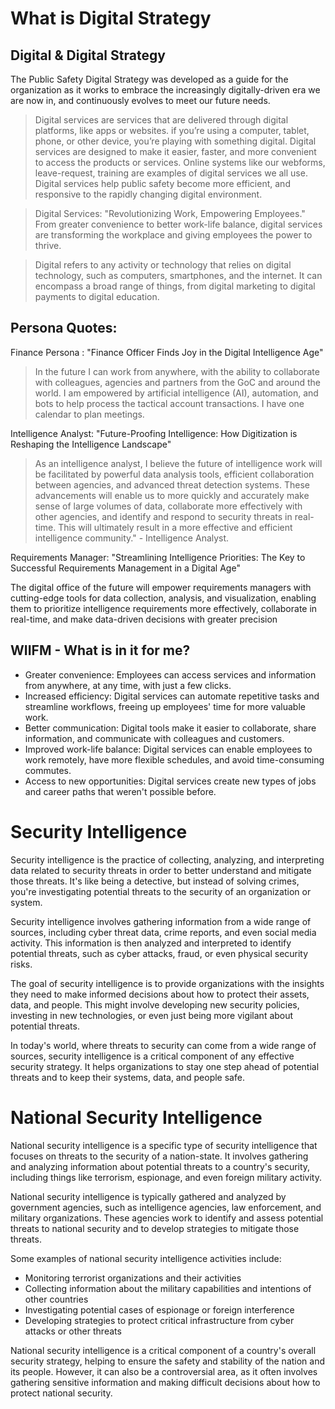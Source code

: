 # What is Digital Strategy



## Digital & Digital Strategy

The Public Safety Digital Strategy was developed as a guide for the organization as it works to embrace the increasingly digitally-driven era we are now in, and continuously evolves to meet our future needs. 

> Digital services are services that are delivered through digital platforms, like apps or websites.  if you’re using a computer, tablet, phone, or other device, you’re playing with something digital.  Digital services are designed to make it easier, faster, and more convenient  to access the products or services. Online systems like our webforms, leave-request, training are examples of digital services we all use.  Digital services help public safety become more efficient, and responsive to the rapidly changing digital environment.

> Digital Services: "Revolutionizing Work, Empowering Employees." From greater convenience to better work-life balance, digital services are transforming the workplace and giving employees the power to thrive.

> Digital refers to any activity or technology that relies on digital technology, such as computers, smartphones, and the internet. It can encompass a broad range of things, from digital marketing to digital payments to digital education.

## Persona Quotes:

Finance Persona : "Finance Officer Finds Joy in the Digital Intelligence Age"

> In the future I can work from anywhere, with the ability to collaborate with colleagues, agencies and partners from the GoC and around the world.  I am empowered by artificial intelligence (AI), automation, and bots to help process the tactical account transactions.  I have one calendar to plan meetings.

Intelligence Analyst: "Future-Proofing Intelligence: How Digitization is Reshaping the Intelligence Landscape"

>  As an intelligence analyst, I believe the future of intelligence work will be facilitated by powerful data analysis tools, efficient collaboration between agencies, and advanced threat detection systems. These advancements will enable us to more quickly and accurately make sense of large volumes of data, collaborate more effectively with other agencies, and identify and respond to security threats in real-time. This will ultimately result in a more effective and efficient intelligence community." - Intelligence Analyst.

Requirements Manager: "Streamlining Intelligence Priorities: The Key to Successful Requirements Management in a Digital Age"

The digital office of the future will empower requirements managers with cutting-edge tools for data collection, analysis, and visualization, enabling them to prioritize intelligence requirements more effectively, collaborate in real-time, and make data-driven decisions with greater precision

##  WIIFM - What is in it for me?

- Greater convenience: Employees can access services and information from anywhere, at any time, with just a few clicks.
- Increased efficiency: Digital services can automate repetitive tasks and streamline workflows, freeing up employees' time for more valuable work.
- Better communication: Digital tools make it easier to collaborate, share information, and communicate with colleagues and customers.
- Improved work-life balance: Digital services can enable employees to work remotely, have more flexible schedules, and avoid time-consuming commutes.
- Access to new opportunities: Digital services create new types of jobs and career paths that weren't possible before.

# Security Intelligence

Security intelligence is the practice of collecting, analyzing, and interpreting data related to security threats in order to better understand and mitigate those threats. It's like being a detective, but instead of solving crimes, you're investigating potential threats to the security of an organization or system.

Security intelligence involves gathering information from a wide range of sources, including cyber threat data, crime reports, and even social media activity. This information is then analyzed and interpreted to identify potential threats, such as cyber attacks, fraud, or even physical security risks.

The goal of security intelligence is to provide organizations with the insights they need to make informed decisions about how to protect their assets, data, and people. This might involve developing new security policies, investing in new technologies, or even just being more vigilant about potential threats.

In today's world, where threats to security can come from a wide range of sources, security intelligence is a critical component of any effective security strategy. It helps organizations to stay one step ahead of potential threats and to keep their systems, data, and people safe.

# National Security Intelligence

National security intelligence is a specific type of security intelligence that focuses on threats to the security of a nation-state. It involves gathering and analyzing information about potential threats to a country's security, including things like terrorism, espionage, and even foreign military activity.

National security intelligence is typically gathered and analyzed by government agencies, such as intelligence agencies, law enforcement, and military organizations. These agencies work to identify and assess potential threats to national security and to develop strategies to mitigate those threats.

Some examples of national security intelligence activities include:

- Monitoring terrorist organizations and their activities
- Collecting information about the military capabilities and intentions of other countries
- Investigating potential cases of espionage or foreign interference
- Developing strategies to protect critical infrastructure from cyber attacks or other threats

National security intelligence is a critical component of a country's overall security strategy, helping to ensure the safety and stability of the nation and its people. However, it can also be a controversial area, as it often involves gathering sensitive information and making difficult decisions about how to protect national security.